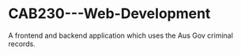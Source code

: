 # CAB230---Web-Development

A frontend and backend application which uses the Aus Gov criminal records.
